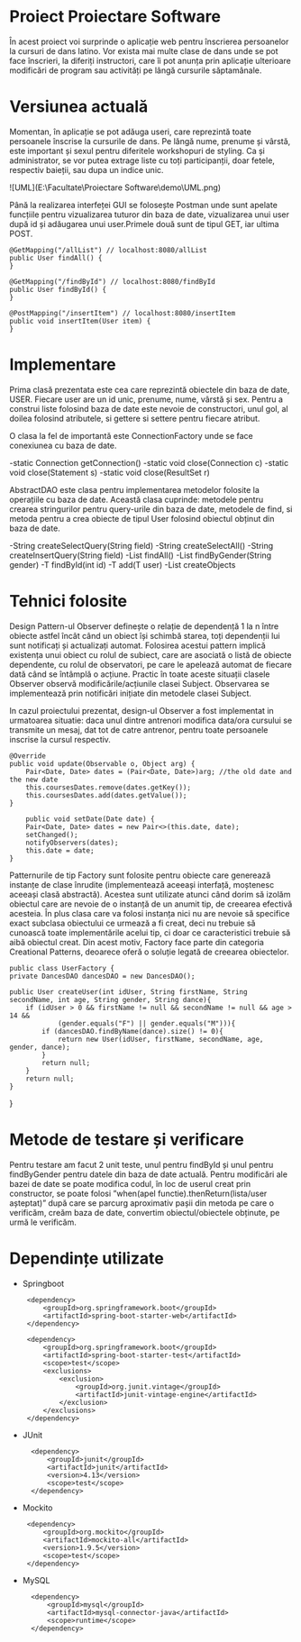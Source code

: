 # Proiect Proiectare Software

În acest proiect voi surprinde o aplicație web pentru înscrierea persoanelor la cursuri de dans latino. Vor exista mai multe clase de dans unde se pot face înscrieri, la diferiți instructori, care îi pot anunța prin aplicație ulterioare modificări de program sau activități pe lângă cursurile săptamânale.

# Versiunea actuală
Momentan, în aplicație se pot adăuga useri, care reprezintă toate persoanele înscrise la cursurile de dans. Pe lăngă nume, prenume și vârstă, este important și sexul pentru diferitele workshopuri de styling. Ca și administrator, se vor putea extrage liste cu toți participanții, doar fetele, respectiv baieții, sau dupa un indice unic.

![UML](E:\Facultate\Proiectare Software\demo\UML.png)

Până la realizarea interfeței GUI se folosește Postman unde sunt apelate funcțiile pentru vizualizarea tuturor din baza de date, vizualizarea unui user după id și adăugarea unui user.Primele două sunt de tipul GET, iar ultima POST.

    @GetMapping("/allList") // localhost:8080/allList
    public User findAll() {
    }

    @GetMapping("/findById") // localhost:8080/findById
    public User findById() {
    }

    @PostMapping("/insertItem") // localhost:8080/insertItem
    public void insertItem(User item) {
    }

# Implementare
Prima clasă prezentata este cea care reprezintă obiectele din baza de date, USER. Fiecare user are un id unic, prenume, nume, vârstă și sex. Pentru a construi liste folosind baza de date este nevoie de constructori, unul gol, al doilea folosind atributele, si gettere si settere pentru fiecare atribut.

O clasa la fel de importantă este ConnectionFactory unde se face conexiunea cu baza de date.

-static Connection getConnection()
-static void close(Connection c)
-static void close(Statement s)
-static void close(ResultSet r)
    
AbstractDAO este clasa pentru implementarea metodelor folosite la operațiile cu baza de date. Această clasa cuprinde: metodele pentru crearea stringurilor pentru query-urile din baza de date, metodele de find, si metoda pentru a crea obiecte de tipul User folosind obiectul obținut din baza de date.

  -String createSelectQuery(String field)
  -String createSelectAll()
  -String createInsertQuery(String field)
  -List<T> findAll()
  -List<T> findByGender(String gender)
  -T findById(int id)
  -T add(T user)
  -List<T> createObjects
  
  
# Tehnici folosite
Design Pattern-ul Observer definește o relație de dependență 1 la n între obiecte astfel încât când un obiect își schimbă starea, toți dependenții lui sunt notificați și actualizați automat. Folosirea acestui pattern implică existența unui obiect cu rolul de subiect, care are asociată o listă de obiecte dependente, cu rolul de observatori, pe care le apelează automat de fiecare dată când se întâmplă o acțiune.
Practic în toate aceste situații clasele Observer observă modificările/acțiunile clasei Subject. Observarea se implementează prin notificări inițiate din metodele clasei Subject.

In cazul proiectului prezentat, design-ul Observer a fost implementat in urmatoarea situatie: daca unul dintre antrenori modifica data/ora cursului se transmite un mesaj, dat tot de catre antrenor, pentru toate persoanele inscrise la cursul respectiv.


    @Override
    public void update(Observable o, Object arg) {
        Pair<Date, Date> dates = (Pair<Date, Date>)arg; //the old date and the new date
        this.coursesDates.remove(dates.getKey());
        this.coursesDates.add(dates.getValue());
    }
    
        public void setDate(Date date) {
        Pair<Date, Date> dates = new Pair<>(this.date, date);
        setChanged();
        notifyObservers(dates);
        this.date = date;
    }
    
Patternurile de tip Factory sunt folosite pentru obiecte care generează instanțe de clase înrudite (implementează aceeași interfață, moștenesc aceeași clasă abstractă). Acestea sunt utilizate atunci când dorim să izolăm obiectul care are nevoie de o instanță de un anumit tip, de creearea efectivă acesteia. În plus clasa care va folosi instanța nici nu are nevoie să specifice exact subclasa obiectului ce urmează a fi creat, deci nu trebuie să cunoască toate implementările acelui tip, ci doar ce caracteristici trebuie să aibă obiectul creat. Din acest motiv, Factory face parte din categoria Creational Patterns, deoarece oferă o soluție legată de creearea obiectelor.

    public class UserFactory {
    private DancesDAO dancesDAO = new DancesDAO();

    public User createUser(int idUser, String firstName, String secondName, int age, String gender, String dance){
        if (idUser > 0 && firstName != null && secondName != null && age > 14 &&
                (gender.equals("F") || gender.equals("M"))){
            if (dancesDAO.findByName(dance).size() != 0){
                return new User(idUser, firstName, secondName, age, gender, dance);
            }
            return null;
        }
        return null;
    }
}

  
# Metode de testare și verificare
Pentru testare am facut 2 unit teste, unul pentru findById și unul pentru findByGender pentru datele din baza de date actuală. Pentru modificări ale bazei de date se poate modifica codul, în loc de userul creat prin constructor, se poate folosi ”when(apel functie).thenReturn(lista/user așteptat)” după care se parcurg aproximativ pașii din metoda pe care o verificăm, creăm baza de date, convertim obiectul/obiectele obținute, pe urmă le verificăm.
 
# Dependințe utilizate
 - Springboot
 
        <dependency>
			<groupId>org.springframework.boot</groupId>
			<artifactId>spring-boot-starter-web</artifactId>
		</dependency>

		<dependency>
			<groupId>org.springframework.boot</groupId>
			<artifactId>spring-boot-starter-test</artifactId>
			<scope>test</scope>
			<exclusions>
				<exclusion>
					<groupId>org.junit.vintage</groupId>
					<artifactId>junit-vintage-engine</artifactId>
				</exclusion>
			</exclusions>
		</dependency>
	
- JUnit

		<dependency>
			<groupId>junit</groupId>
			<artifactId>junit</artifactId>
			<version>4.13</version>
			<scope>test</scope>
		</dependency>
 
 - Mockito
 
 		<dependency>
			<groupId>org.mockito</groupId>
			<artifactId>mockito-all</artifactId>
			<version>1.9.5</version>
			<scope>test</scope>
		</dependency>
		
- MySQL

		<dependency>
			<groupId>mysql</groupId>
			<artifactId>mysql-connector-java</artifactId>
			<scope>runtime</scope>
		</dependency>
		
